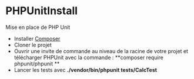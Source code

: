 # PHPUnitInstall
Mise en place de PHP Unit

* Installer [Composer](https://getcomposer.org/)
* Cloner le projet
* Ouvrir une invite de commande au niveau de la racine de votre projet et télécharger PHPUnit avec la commande : **composer require phpunit/phpunit **
* Lancer les tests avec **./vendor/bin/phpunit tests/CalcTest**

